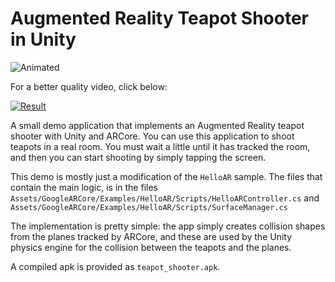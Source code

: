 # Augmented Reality Teapot Shooter in Unity

![Animated](anim.gif)

For a better quality video, click below:

[![Result](http://img.youtube.com/vi/FlJ35Qzpke8/0.jpg)](https://www.youtube.com/watch?v=FlJ35Qzpke8)

A small demo application that implements an Augmented Reality teapot shooter
with Unity and ARCore. You can use this application to shoot teapots in a real room.
You must wait a little until it has tracked the room, and then you can start
shooting by simply tapping the screen.

This demo is mostly just a modification of the `HelloAR` sample. The files that contain
the main logic, is in the files `Assets/GoogleARCore/Examples/HelloAR/Scripts/HelloARController.cs`
and `Assets/GoogleARCore/Examples/HelloAR/Scripts/SurfaceManager.cs`

The implementation is pretty simple: the app simply creates collision shapes from
the planes tracked by ARCore, and these are used by the Unity physics engine
for the collision between the teapots and the planes.

A compiled apk is provided as `teapot_shooter.apk`.

